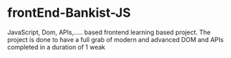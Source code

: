 # frontEnd-Bankist-JS
JavaScript, Dom, APIs,.....    based frontend learning based project.
The project is done to have a full grab of modern and advanced DOM and APIs completed in a duration of  1 weak
